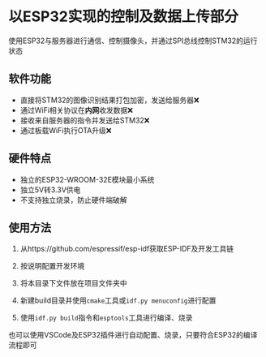 # 以ESP32实现的控制及数据上传部分

使用ESP32与服务器进行通信、控制摄像头，并通过SPI总线控制STM32的运行状态

## 软件功能

* 直接将STM32的图像识别结果打包加密，发送给服务器❌
* 通过WiFi相关协议在**内网**收发数据❌
* 接收来自服务器的指令并发送给STM32❌
* 通过板载WiFi执行OTA升级❌

## 硬件特点

* 独立的ESP32-WROOM-32E模块最小系统
* 独立5V转3.3V供电
* 不支持独立烧录，防止硬件端破解

## 使用方法

1. 从https://github.com/espressif/esp-idf获取ESP-IDF及开发工具链

2. 按说明配置开发环境

3. 将本目录下文件放在项目文件夹中

4. 新建build目录并使用`cmake`工具或`idf.py menuconfig`进行配置

6. 使用`idf.py build`指令和`esptools`工具进行编译、烧录

也可以使用VSCode及ESP32插件进行自动配置、烧录，只要符合ESP32的编译流程即可




